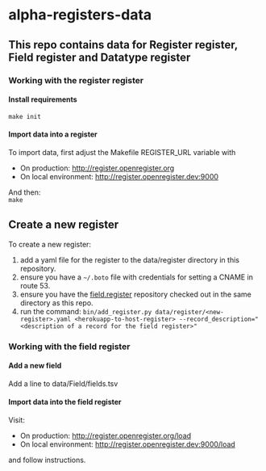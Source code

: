 # alpha-registers-data

## This repo contains data for Register register, Field register and Datatype register



### Working with the register register

####  Install requirements

`make init`

#### Import data into a register

To import data, first adjust the Makefile REGISTER_URL variable with
* On production: http://register.openregister.org
* On local environment: http://register.openregister.dev:9000

And then:<br>
`make`

## Create a new register

To create a new register:

1. add a yaml file for the register to the data/register directory in
   this repository.
2. ensure you have a `~/.boto` file with credentials for setting a CNAME in route 53.
3. ensure you have the [field.register][] repository checked out in
   the same directory as this repo.
4. run the command: `bin/add_register.py data/register/<new-register>.yaml <herokuapp-to-host-register> --record_description="<description of a record for the field register>"`

[field.register]: https://github.com/openregister/field.register


### Working with the field register

#### Add a new field

Add a line to data/Field/fields.tsv

#### Import data into the field register

Visit:

* On production: http://register.openregister.org/load
* On local environment: http://register.openregister.dev:9000/load

and follow instructions.


